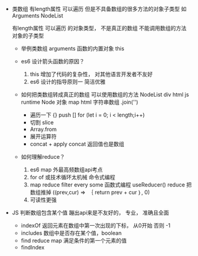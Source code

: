 - 类数组
    有length属性 可以遍历 但是不具备数组的很多方法的对象子类型
    如 Arguments  NodeList

    有length属性 可以遍历 的对象类型， 不是真正的数组
    不能调用数组的方法 
    对象的子类型
    - 举例类数组
        arguments 函数的内置对象 this 
    - es6 设计箭头函数的原因？
        1. this 增加了代码的复杂性， 对其他语言开发者不友好
        2. es6 设计的指导原则一 简洁优雅
    - 如何把类数组转成真正的数组
        可以使用数组的方法
        NodeList  div  html   js runtime Node 对象 
        map html 字符串数组  .join('')
        - 遍历一下 {}  push  [] 
            for (let i = 0; i < length;i++)
        - 切割 slice
        - Array.from 
        - 展开运算符
        - concat + apply
            concat 返回值也是数组 
        
    - 如何理解reduce？
        1. es6 map 外最高频数组api考点
        2. for of 或技术循环太机械 命令式编程
        3. map reduce filter every some 函数式编程 
            useReducer() reduce 把数组推掉
            ((prev,cur) =>　｛
                return prev + cur 
            ｝, 0)
        4. 可读性更强

- JS 判断数组包含某个值
    蹦出api来是不友好的， 专业， 准确且全面 
    - indexOf 
        返回元素在数组中第一次出现的下标， 从0开始
        否则 -1
    - includes
        数组中是否存在某个值，boolean 
    - find    reduce map 
        满足条件的第一个元素的值
    - findIndex 



